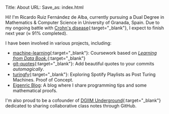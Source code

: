 Title: About
URL:
Save_as: index.html

Hi! I'm Ricardo Ruiz Fernández de Alba, currently pursuing a Dual Degree in Mathematics & Computer Science in University of Granada, Spain.  Due to my ongoing battle with [Crohn's disease](https://www.sciencedaily.com/news/health_medicine/crohn's_disease/){:target="_blank"}, I expect to finish next year (≈ 91% completed).

I have been involved in various projects, including:

- [machine-learning](https://github.com/eigenric/aprendizaje-automatico){:target="_blank"}: Coursework based on [*Learning from Data Book.*](https://amlbook.com/){:target="_blank"}
- [git-quotes](https://github.com/eigenric/git-quotes){:target="_blank"}: Add beautiful quotes to your commits *automagically*.
- [turingfy](https://github.com/eigenric/turingfy){:target="_blank"}: Exploring Spotify Playlists as Post Turing Machines. Proof of Concept.
- [Eigenric Blog](/blog): A blog where I share programming tips and some mathematical proofs.

I'm also proud to be a cofounder of [DGIIM Underground](https://github.com/DGIIMUnderground){:target="_blank"} dedicated to sharing collaborative class notes through GitHub.